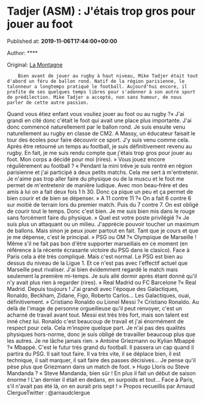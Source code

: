 
# Tadjer (ASM) : J'étais trop gros pour jouer au foot

Published at: **2019-11-06T17:44:00+00:00**

Author: ****

Original: [La Montagne](https://www.lamontagne.fr/clermont-ferrand-63000/sports/tadjer-asm-j-etais-trop-gros-pour-jouer-au-foot_13677276/)


        Bien avant de jouer au rugby à haut niveau, Mike Tadjer était tout d'abord un féru de ballon rond. Natif de la région parisienne, le talonneur a longtemps pratiqué le football. Aujourd'hui encore, il profite de ses quelques temps libres pour s'adonner à son autre sport de prédilection. Mike Tadjer a accepté, non sans humour, de nous parler de cette autre passion.
      
Quand vous étiez enfant vous vouliez jouer au foot ou au rugby ?« J'ai grandi en cité donc c'était le foot qui avait une place plus importante. J'ai donc commencé naturellement par le ballon rond. Je suis ensuite venu naturellement au rugby en classe de CM2. A Massy, un éducateur faisait le tour des écoles pour faire découvrir ce sport. J'y suis venu comme cela. Après être retourné un temps au football, je suis définitivement revenu au rugby. En fait, je me suis rendu compte que j'étais trop gros pour jouer au foot. Mon corps a décidé pour moi (rires). »
Vous jouez encore régulièrement au football ? « Pendant la mini trêve je suis rentré en région parisienne et j'ai participé à deux petits matchs. Cela me sert à m'entretenir. Je n'aime pas trop aller faire du physique ou de la muscu et le foot me permet de m'entretenir de manière ludique. Avec mon beau-frère et des amis à lui on a fait deux fois 1 h 30. Donc ça pique un peu et ça permet de bien courir et de bien se dépenser. »
A 11 contre 11 ?« On a fait 6 contre 6 sur moitié de terrain lors du premier match. Puis du 7 contre 7. On est obligé de courir tout le temps. Donc c'est bien. Je me suis bien mis dans le rouge sans forcément faire du physique. »
Quel est votre poste privilégié ?« Je suis plus un attaquant ou un milieu. J'apprécie pouvoir toucher un maximum de ballons. Mais sinon je peux jouer partout en fait. Tant que je cours et que je me dépense, c'est le principal. »
PSG ou OM ?« Olympique de Marseille ! Même s'il ne fait pas bon d'être supporter marseillais en ce moment (en référence à la récente écrasante victoire du PSG dans le clasico). Face à Paris cela a été très compliqué. Mais c'est normal. Le PSG est bien au dessus du niveau de la Ligue 1. Et ce n'est pas avec l'effectif actuel que Marseille peut rivaliser. J'ai bien évidemment regardé le match mais seulement la première mi-temps. Je suis allé dormir après étant donné qu'il n'y avait plus rien à regarder (rires). »
Real Madrid ou FC Barcelone ?« Real Madrid. Depuis toujours ! J'ai grandi avec l'époque des Galactiques, Ronaldo, Beckham, Zidane, Figo, Roberto Carlos... Les Galactiques, ouai, définitivement. »
Cristiano Ronaldo ou Lionel Messi ?« Cristiano Ronaldo. Au delà de l'image de personne orgueilleuse qu'il peut renvoyer, c'est un acharné de travail avant tout. Messi est très très fort, mais son talent est inné chez lui. Ronaldo c'est beaucoup de travail et j'ai énormément de respect pour cela. Cela m’inspire quelque part. Je n'ai pas des qualités physiques hors-norme, donc je suis obligé de travailler beaucoup plus que les autres. Je ne lâche jamais rien. »
Antoine Griezmann ou Kylian Mbappé ?« Mbappé. C'est le futur très grand du football. Il passera un cap quand il partira du PSG. Il sait tout faire. Il va très vite, il se déplace bien, il est technique, il sait marquer, il sait faire des passes décisives... Je pense qu'il pèse plus que Griezmann dans un match de foot. »
Hugo Lloris ou Steve Mandanda ? « Steve Mandanda, bien sûr ! En plus il fait un début de saison énorme ! L'an dernier il était en dedans, en surpoids et tout... Face à Paris, s'il n'avait pas été là, on en aurait pris sept ! »
Propos recueillis par Arnaud ClergueTwitter : @arnaudclergue
